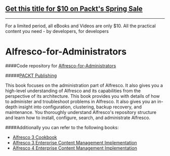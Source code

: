 ## [Get this title for $10 on Packt's Spring Sale](https://www.packt.com/B04110?utm_source=github&utm_medium=packt-github-repo&utm_campaign=spring_10_dollar_2022)
-----
For a limited period, all eBooks and Videos are only $10. All the practical content you need \- by developers, for developers

# Alfresco-for-Administrators
####Code repository for [Alfresco-for-Administrators](https://www.packtpub.com/web-development/alfresco-administrators?utm_source=github&utm_medium=repository&utm_campaign=9781782175032)

#####[PACKT Publishing](https://www.packtpub.com)

This book focuses on the administration part of Alfresco. It also gives you a high-level understanding of Alfresco and its capabilities from the perspective of its architecture. This book provides you with details of how to administer and troubleshoot problems in Alfresco. It also gives you an in-depth insight into configuration, clustering, backup recovery, and maintenance. You thoroughly understand Alfresco's repository structure and learn how to install, configure, search, and administrate Alfresco.


####Additionally you can refer to the following books:
* [Alfresco 3 Cookbook](https://www.packtpub.com/web-development/alfresco-3-cookbook?utm_source=github&utm_medium=repository&utm_campaign=9781849511087)
* [Alfresco 3 Enterprise Content Management Implementation](https://www.packtpub.com/web-development/alfresco-3-enterprise-content-management-implementation?utm_source=github&utm_medium=repository&utm_campaign=9781847197368)
* [Alfresco 4 Enterprise Content Management Implementation](https://www.packtpub.com/web-development/alfresco-4-enterprise-content-management-implementation?utm_source=github&utm_medium=repository&utm_campaign=9781782160021)
